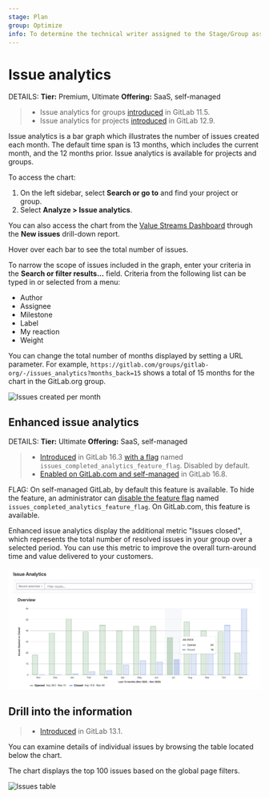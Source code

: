 ```yaml
---
stage: Plan
group: Optimize
info: To determine the technical writer assigned to the Stage/Group associated with this page, see https://handbook.gitlab.com/handbook/product/ux/technical-writing/#assignments
---
```


# Issue analytics

DETAILS:
**Tier:** Premium, Ultimate
**Offering:** SaaS, self-managed

> - Issue analytics for groups [introduced](https://gitlab.com/gitlab-org/gitlab/-/issues/7478) in GitLab 11.5.
> - Issue analytics for projects [introduced](https://gitlab.com/gitlab-org/gitlab/-/issues/196561) in GitLab 12.9.

Issue analytics is a bar graph which illustrates the number of issues created each month.
The default time span is 13 months, which includes the current month, and the 12 months prior.
Issue analytics is available for projects and groups.

To access the chart:

1. On the left sidebar, select **Search or go to** and find your project or group.
1. Select **Analyze > Issue analytics**.

You can also access the chart from the [Value Streams Dashboard](../../analytics/value_streams_dashboard.md) through the **New issues** drill-down report.

Hover over each bar to see the total number of issues.

To narrow the scope of issues included in the graph, enter your criteria in the
**Search or filter results...** field. Criteria from the following list can be typed in or selected from a menu:

- Author
- Assignee
- Milestone
- Label
- My reaction
- Weight

You can change the total number of months displayed by setting a URL parameter.
For example, `https://gitlab.com/groups/gitlab-org/-/issues_analytics?months_back=15`
shows a total of 15 months for the chart in the GitLab.org group.

![Issues created per month](img/issues_created_per_month_v12_8_a.png)

## Enhanced issue analytics

DETAILS:
**Tier:** Ultimate
**Offering:** SaaS, self-managed

> - [Introduced](https://gitlab.com/gitlab-org/gitlab/-/issues/233905/) in GitLab 16.3 [with a flag](../../../administration/feature_flags.md) named `issues_completed_analytics_feature_flag`. Disabled by default.
> - [Enabled on GitLab.com and self-managed](https://gitlab.com/gitlab-org/gitlab/-/issues/437542) in GitLab 16.8.

FLAG:
On self-managed GitLab, by default this feature is available. To hide the feature, an administrator can [disable the feature flag](../../../administration/feature_flags.md) named `issues_completed_analytics_feature_flag`. On GitLab.com, this feature is available.

Enhanced issue analytics display the additional metric "Issues closed", which represents the total number of resolved issues in your group over a selected period.
You can use this metric to improve the overall turn-around time and value delivered to your customers.

![Issues opened and closed per month](img/enhanced_issue_analytics_v16_7.png)

## Drill into the information

> - [Introduced](https://gitlab.com/gitlab-org/gitlab/-/issues/196547) in GitLab 13.1.

You can examine details of individual issues by browsing the table
located below the chart.

The chart displays the top 100 issues based on the global page filters.

![Issues table](img/issues_table_v13_1.png)

<!-- ## Troubleshooting

Include any troubleshooting steps that you can foresee. If you know beforehand what issues
one might have when setting this up, or when something is changed, or on upgrading, it's
important to describe those, too. Think of things that may go wrong and include them here.
This is important to minimize requests for support, and to avoid doc comments with
questions that you know someone might ask.

Each scenario can be a third-level heading, for example `### Getting error message X`.
If you have none to add when creating a doc, leave this section in place
but commented out to help encourage others to add to it in the future. -->
